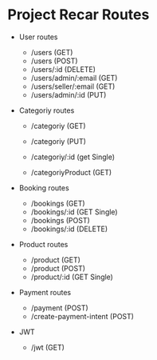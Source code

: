 # Project Recar Routes

- User routes

  - /users (GET)
  - /users (POST)
  - /users/:id (DELETE)
  - /users/admin/:email (GET)
  - /users/seller/:email (GET)
  - /users/admin/:id (PUT)

- Categoriy routes

  - /categoriy (GET)
  - /categoriy (PUT)
  - /categoriy/:id (get Single)

  - /categoriyProduct (GET)

- Booking routes

  - /bookings (GET)
  - /bookings/:id (GET Single)
  - /bookings (POST)
  - /bookings/:id (DELETE)

- Product routes

  - /product (GET)
  - /product (POST)
  - /product/:id (GET Single)

- Payment routes

  - /payment (POST)
  - /create-payment-intent (POST)

- JWT
  - /jwt (GET)
